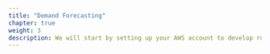 ```yaml
---
title: "Demand Forecasting"
chapter: true
weight: 3
description: We will start by setting up your AWS account to develop robot applications with AWS RoboMaker. 
---
```

